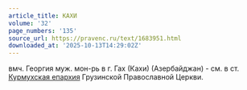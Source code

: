 ```yaml
---
article_title: КАХИ
volume: '32'
page_numbers: '135'
source_url: https://pravenc.ru/text/1683951.html
downloaded_at: '2025-10-13T14:29:02Z'
---
```


вмч. Георгия муж. мон-рь в г. Гах (Кахи) (Азербайджан) - см. в ст. [Курмухская епархия](<https://pravenc.ru/text/Курмухская епархия.html>) Грузинской Православной Церкви.
